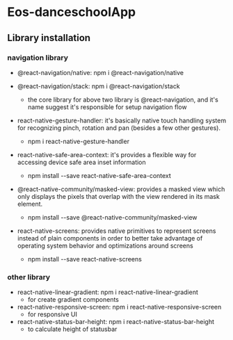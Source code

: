 # Eos-danceschoolApp

## Library installation

### navigation library
- @react-navigation/native: npm i @react-navigation/native
- @react-navigation/stack: npm i @react-navigation/stack
    - the core library for above two library is @react-navigation, and it's name suggest it's responsible for setup navigation flow

- react-native-gesture-handler: it's basically native touch handling system for recognizing pinch, rotation and pan (besides a few other gestures).
    - npm i react-native-gesture-handler
- react-native-safe-area-context: it's provides a flexible way for accessing device safe area inset information
    - npm install --save react-native-safe-area-context
- @react-native-community/masked-view: provides a masked view which only displays the pixels that overlap with the view rendered in its mask element.
    - npm install --save @react-native-community/masked-view
- react-native-screens: provides native primitives to represent screens instead of plain <View> components in order to better take advantage of operating system behavior and optimizations around screens
    - npm install --save react-native-screens

### other library

- react-native-linear-gradient: npm i react-native-linear-gradient
    - for create gradient components
- react-native-responsive-screen: npm i react-native-responsive-screen
    - for responsive UI
- react-native-status-bar-height: npm i react-native-status-bar-height
    - to calculate height of statusbar